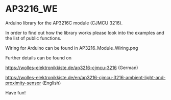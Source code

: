 # AP3216_WE
Arduino library for the AP3216C module (CJMCU 3216). 

In order to find out how the library works please look into the examples and the list of public functions.

Wiring for Arduino can be found in AP3216_Module_Wiring.png

Further details can be found on

https://wolles-elektronikkiste.de/ap3216-cjmcu-3216 (German)

https://wolles-elektronikkiste.de/en/ap3216-cjmcu-3216-ambient-light-and-proximity-sensor (English)

Have fun!
